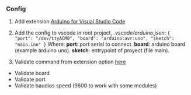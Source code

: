 

### Config

1. Add extension [Arduino for Visual Studio Code](https://marketplace.visualstudio.com/items?itemName=vsciot-vscode.vscode-arduino)

2. Add the config to vscode in root project, *.vscode/arduino.json*:
`{
    "port": "/dev/ttyACM0",
    "board": "arduino:avr:uno",
    "sketch": "main.ino"
}`
Where:
**port**: port serial to connect.
**board**: arduino board (example arduino uno).
**sketch**: entrypoint of proyect (file main).

3. Validate command from extension option [here](https://maker.pro/arduino/tutorial/how-to-use-visual-studio-code-for-arduino)

  * Validate board
  * Validate port
  * Validate baudios speed (9600 to work with some modules)